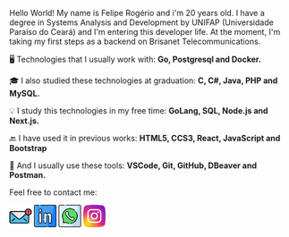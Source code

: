<p align="left">
  Hello World!
  My name is Felipe Rogério and i'm 20 years old.
  I have a degree in Systems Analysis and Development by UNIFAP (Universidade Paraíso do Ceará) and I'm entering this developer life. 
  At the moment, I'm taking my first steps as a backend on Brisanet Telecommunications.
</p>
<p align="left">
  🖥️ Technologies that I usually work with: 
  <strong>Go, Postgresql and Docker.</strong>
</p>
<p align="left">
  🎓 I also studied these technologies at graduation: 
  <strong>C, C#, Java, PHP and MySQL.</strong>
</p>
<p align="left">
  💡 I study this technologies in my free time: 
  <strong>GoLang, SQL, Node.js and Next.js.</strong>
</p>
<p align="left">
  🔙 I have used it in previous works: 
  <strong>HTML5, CCS3, React, JavaScript and Bootstrap</strong>
</p>
<p align="left">
  🔧 And I usually use these tools: 
  <strong>VSCode, Git, GitHub, DBeaver and Postman.</strong>
</p>
<p align="left">
  Feel free to contact me:
</p>
<p align="left">
<div align-itens="center">
<a href="mailto:feliperogerio.ti@gmail.com" alt="Gmail">
<img src="https://raw.githubusercontent.com/frds1/frds1/main/Icons/icon-email.png" height="40" width="40" /></a>
<a href="https://www.linkedin.com/in/feliperogeriods" alt="Linkedin">
<img src="https://raw.githubusercontent.com/frds1/frds1/main/Icons/icon-linkedin.png" height="40" width="40" /></a>
<a href="https://api.whatsapp.com/send?phone=5588999214274&text=Olá%20Felipe" alt="WhatsApp">
<img src="https://raw.githubusercontent.com/frds1/frds1/main/Icons/icon-whatsapp.png" height="40" width="40" /></a>
<a href="https://www.instagram.com/felipe_rogerio/" alt="Instagram">
<img src="https://raw.githubusercontent.com/frds1/frds1/main/Icons/icon-instagram.png" height="40" width="40" /></a>
</div>
</p>
